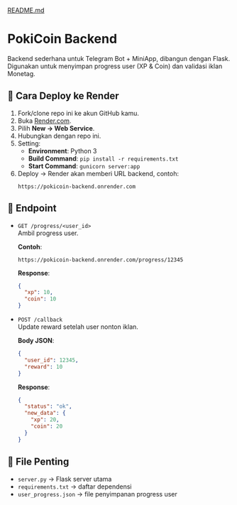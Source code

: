 [README.md](https://github.com/user-attachments/files/21847140/README.md)
# PokiCoin Backend

Backend sederhana untuk Telegram Bot + MiniApp, dibangun dengan Flask.  
Digunakan untuk menyimpan progress user (XP & Coin) dan validasi iklan Monetag.

## 🚀 Cara Deploy ke Render

1. Fork/clone repo ini ke akun GitHub kamu.
2. Buka [Render.com](https://render.com/).
3. Pilih **New → Web Service**.
4. Hubungkan dengan repo ini.
5. Setting:
   - **Environment**: Python 3
   - **Build Command**: `pip install -r requirements.txt`
   - **Start Command**: `gunicorn server:app`
6. Deploy → Render akan memberi URL backend, contoh:
   ```
   https://pokicoin-backend.onrender.com
   ```

## 📡 Endpoint

- `GET /progress/<user_id>`  
  Ambil progress user.  

  **Contoh**:  
  ```
  https://pokicoin-backend.onrender.com/progress/12345
  ```

  **Response**:
  ```json
  {
    "xp": 10,
    "coin": 10
  }
  ```

- `POST /callback`  
  Update reward setelah user nonton iklan.  

  **Body JSON**:
  ```json
  {
    "user_id": 12345,
    "reward": 10
  }
  ```

  **Response**:
  ```json
  {
    "status": "ok",
    "new_data": {
      "xp": 20,
      "coin": 20
    }
  }
  ```

## 📂 File Penting
- `server.py` → Flask server utama
- `requirements.txt` → daftar dependensi
- `user_progress.json` → file penyimpanan progress user
